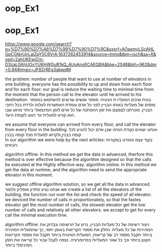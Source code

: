 # oop_Ex1
# oop_Ex1

https://www.google.com/search?q=%D7%90%D7%A8%D7%99%D7%90%D7%9C&sxsrf=AOaemvLScAHLGpCGtkrUjrLaiZpY5C6VrA:1637262453914&source=lnms&tbm=isch&sa=X&ved=2ahUKEwjZm-D3zaL0AhUOxYUKHWGuB1kQ_AUoAnoECAEQBA&biw=2048&bih=962&dpr=0.94#imgrc=JF8ZrREg3abwdM

the problem:
number of people that want to use at number of elevators in one building.
everyone has the possibility to up and down from each floor and for each floor.
our goal is reduce the waiting time to minimal time from the moment that the person call to the elevator until he arrived to his destination.
בעית שיבוץ המעליו ת
הבעיה: מספר אנשים שרוצים להשתמש במספר מוסים של מעליות באותו הבניין לפני כל אדם עומדת האפשרות לעלות ולרדת בכל רחבי הבניין. 
מטרתנו לצמצם את זמן ההמתנה של כל אדם לזמן המינמאלי ביותר מרגע שבו הוא קורא למעלית עד הגעו לקומת היעד.

we assume that everyone can arrived from every floor, and call the elevator from every floor in the building.
אנחנו יוצאים נקודת הנחה שבן אדם יכול להגיע לכל קומה בבנין,ולקרוא למעלית מכל קומה בבנין  
In our algorithm we were help by the next articles:
בקוד עצמ ונעזרנו במקורות הבאים:

algorithm offline: In this method we get the data in advanced, therfore this method is over effective because the algorithm designed so that the calls be executed at the Highly effective way.
algorithm oמline: In this method we get the data at runtime, and the algorithm need to send the appropriate elevator in this moment.

we suggest offline algorithm solution, so we get all the data in advanced.
אנחנו נציע פתרון אופליון כלומר 
we create a list of all the elevators of the building, the function run over the list and check the speed of all elevator.
we deviced the number of calls in proportionately, so that the fastes elevator get the most number of calls, the slowest elevator get the low number of calls and relatively all other elevators.
we accept to get for every call the minimal execution time.

algorithm offline: ניצור רשימה של כל מעליות הבניין, נרוץ על הרשימה ונבדוק את המהירות של כל מעלית.
נחלק את מספר הקריאות באופן יחסי, כך שהמעלית המהירה ביותר תקבל מספר רב של קריאות, המעלית האיטית ביותר תקבל את מספר הקריאות הקטן ביותר וכך כל שאר המעליות בפרופורציה. 
נצפה לקבל עבור כל קריאה את הזמן המינימלי ביותר.



